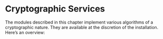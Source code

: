 Cryptographic Services
======================

The modules described in this chapter implement various algorithms of a
cryptographic nature. They are available at the discretion of the installation.
Here’s an overview:
